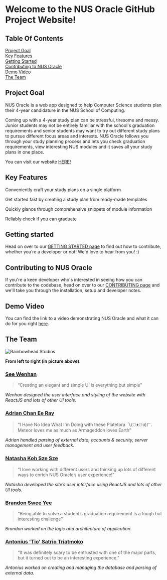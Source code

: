 Welcome to the NUS Oracle GitHub Project Website!
====================================================

Table Of Contents
------------
[Project Goal](#project-goal)      
[Key Features](#key-features)      
[Getting Started](#getting-started)        
[Contributing to NUS Oracle](#contributing-to-nus-oracle)        
[Demo Video](#demo-video)        
[The Team](#the-team)        

Project Goal
------------
NUS Oracle is a web app designed to help Computer Science students plan their 4-year candidature in the NUS School of Computing.

Coming up with a 4-year study plan can be stressful, tiresome and messy. Junior students may not be entirely familiar with the school's graduation requirements and senior students may want to try out different study plans to pursue different focus areas and interests. NUS Oracle follows you through your study planning process and lets you check graduation requirements, view interesting NUS modules and it saves all your study plans in one place.

You can visit our website [HERE!](https://nus-oracle.herokuapp.com)

Key Features
------------
Conveniently craft your study plans on a single platform

Get started fast by creating a study plan from ready-made templates

Quickly glance through comprehensive snippets of module information

Reliably check if you can graduate

Getting started
----------------
Head on over to our [GETTING STARTED page](https://github.com/nus-mtp/nus-oracle/wiki/getting-started) to find out how to contribute, whether you’re a developer or not! We'd love to hear from you! :)

Contributing to NUS Oracle
---------------------------
If you're a keen developer who's interested in seeing how you can contribute to the codebase, head on over to our [CONTRIBUTING page](https://github.com/nus-mtp/nus-oracle/blob/master/CONTRIBUTING.md) and we'll take you through the installation, setup and developer notes.

Demo Video
-----------
You can find the link to a video demonstrating NUS Oracle and what it can do for you right [here](https://youtu.be/_OJcV5Ccnt8).

The Team
---------
![Rainbowhead Studios](https://nus-mtp.github.io/1617/images/rainbowhead.jpg "Rainbowhead Studios")

**From left to right (in picture above):**
### [See Wenhan](https://github.com/walrys)
> “Creating an elegant and simple UI is everything but simple”

*Wenhan designed the user interface and styling of the website with ReactJS and lots of other UI tools.*     

### [Adrian Chan Ee Ray](https://github.com/IamVacer)
> “I Have No Idea What I'm Doing with these Platetora 乁(⚆ᴥ⚆ʋ)ㄏ. Meteor loves me as much as Armageddon loves Earth”      

*Adrian handled parsing of external data, accounts & security, server management and user feedback.*       

### [Natasha Koh Sze Sze](https://github.com/NatashaKSS)
> “I love working with different users and thinking up lots of different ways to enrich NUS Oracle’s user experience!”       

*Natasha developed the site’s user interface using ReactJS and lots of other UI tools.*      

### [Brandon Swee Yee](https://github.com/bsweeyee)
> “Being able to solve a student’s graduation requirement is a tough but interesting challenge”       

*Brandon worked on the logic and architecture of application.*      

### [Antonius 'Tio' Satrio Triatmoko](https://github.com/Satrio1610)        
> “It was definitely scary to be entrusted with one of the major parts, but it turned out to be an interesting experience.”      

*Antonius worked on creating and managing the database and parsing of external data.*       
